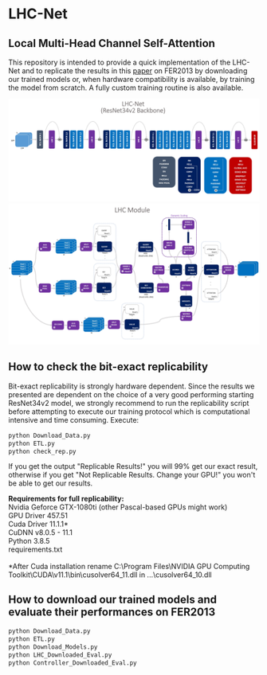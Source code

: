 # LHC-Net
## Local Multi-Head Channel Self-Attention

This repository is intended to provide a quick implementation of the LHC-Net and to replicate the results in this [paper](https://www.dropbox.com/s/ltqykplbjk6ks3g/Rev4.pdf?dl=1) on FER2013 by downloading our trained models or, when hardware compatibility is available, by training the model from scratch. A fully custom training routine is also available.

![Image of LHC_Net](https://github.com/Bodhis4ttva/LHC_Net/blob/main/Images/LHC_Net.jpg)
![Image of LHC_Module2](https://github.com/Bodhis4ttva/LHC_Net/blob/main/Images/LHC_Module2.jpg)

## How to check the bit-exact replicability
Bit-exact replicability is strongly hardware dependent. Since the results we presented are dependent on the choice of a very good performing starting ResNet34v2 model, we strongly recommend to run the replicability script before attempting to execute our training protocol which is computational intensive and time consuming.
Execute:
```
python Download_Data.py
python ETL.py
python check_rep.py
```
If you get the output "Replicable Results!" you will 99% get our exact result, otherwise if you get "Not Replicable Results. Change your GPU!" you won't be able to get our results.

**Requirements for full replicability: <br />**
Nvidia Geforce GTX-1080ti (other Pascal-based GPUs might work)<br />
GPU Driver 457.51 <br />
Cuda Driver 11.1.1* <br />
CuDNN v8.0.5 - 11.1 <br />
Python 3.8.5 <br />
requirements.txt <br />
<br />
*After Cuda installation rename C:\Program Files\NVIDIA GPU Computing Toolkit\CUDA\v11.1\bin\cusolver64_11.dll in ...\cusolver64_10.dll

## How to download our trained models and evaluate their performances on FER2013
```
python Download_Data.py
python ETL.py
python Download_Models.py
python LHC_Downloaded_Eval.py
python Controller_Downloaded_Eval.py
```
